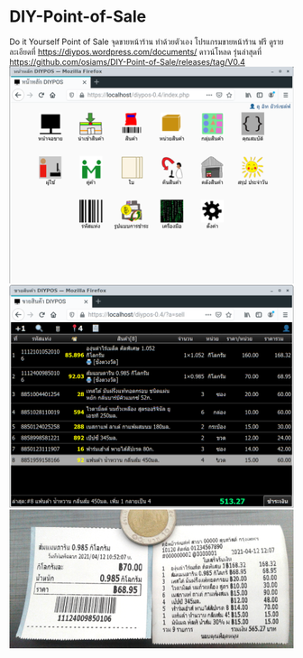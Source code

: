 # DIY-Point-of-Sale
Do it Yourself Point of Sale จุดขายหน้าร้าน ทำด้วยตัวเอง
โปรแกรมขายหน้าร้าน ฟรี
ดูรายละเอียดที่ https://diypos.wordpress.com/documents/
ดาวน์โหลด รุ่นล่าสุดที่ https://github.com/osiams/DIY-Point-of-Sale/releases/tag/V0.4
![ภาพตัวอย่าง](https://raw.githubusercontent.com/osiams/DIY-Point-of-Sale/main/img/simple/Screenshot_2021-04-12_10-07-52.png)
![ภาพตัวอย่าง](https://raw.githubusercontent.com/osiams/DIY-Point-of-Sale/main/img/simple/Screenshot2.png)
![ภาพตัวอย่าง](https://raw.githubusercontent.com/osiams/DIY-Point-of-Sale/main/img/simple/Screenshot3.png)


